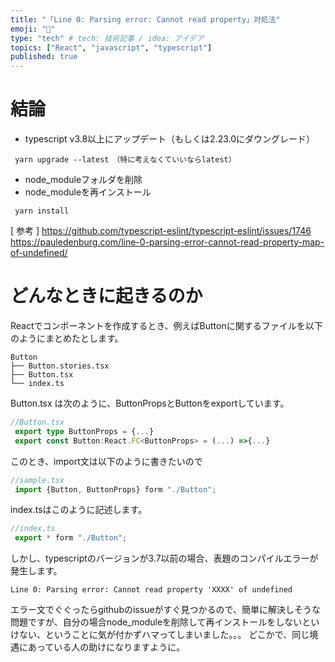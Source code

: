 ```yaml
---
title: "「Line 0: Parsing error: Cannot read property」対処法"
emoji: "🎴" 
type: "tech" # tech: 技術記事 / idea: アイデア
topics: ["React", "javascript", "typescript"]
published: true
---
```


# 結論

* typescript v3.8以上にアップデート（もしくは2.23.0にダウングレード）
```
 yarn upgrade --latest　（特に考えなくていいならlatest）
```
* node_moduleフォルダを削除
* node_moduleを再インストール
```
 yarn install
```



[ 参考 ]
https://github.com/typescript-eslint/typescript-eslint/issues/1746
https://pauledenburg.com/line-0-parsing-error-cannot-read-property-map-of-undefined/

# どんなときに起きるのか
Reactでコンポーネントを作成するとき、例えばButtonに関するファイルを以下のようにまとめたとします。
```
Button
├── Button.stories.tsx
├── Button.tsx
└── index.ts
```
Button.tsx は次のように、ButtonPropsとButtonをexportしています。
```ts
//Button.tsx
 export type ButtonProps = {...}
 export const Button:React.FC<ButtonProps> = (...) =>{...}
```
 このとき、import文は以下のように書きたいので
```ts
//sample.tsx
 import {Button, ButtonProps} form "./Button";
```
index.tsはこのように記述します。
```ts
//index.ts
 export * form "./Button";
```
しかし、typescriptのバージョンが3.7以前の場合、表題のコンパイルエラーが発生します。
```
Line 0: Parsing error: Cannot read property 'XXXX' of undefined
```

エラー文でぐぐったらgithubのissueがすぐ見つかるので、簡単に解決しそうな問題ですが、自分の場合node_moduleを削除して再インストールをしないといけない、ということに気が付かずハマってしまいました。。。
どこかで、同じ境遇にあっている人の助けになりますように。
